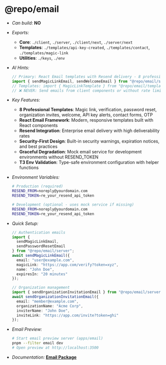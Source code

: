 # @repo/email

- _Can build:_ **NO**

- _Exports:_
  - **Core**: `./client`, `./server`, `./client/next`, `./server/next`
  - **Templates**: `./templates/api-key-created`, `./templates/contact`,
    `./templates/magic-link`
  - **Utilities**: `./keys`, `./env`

- _AI Hints:_

  ```typescript
  // Primary: React Email templates with Resend delivery - 8 professional templates
  import { sendMagicLinkEmail, sendWelcomeEmail } from "@repo/email/server";
  // Templates: import { MagicLinkTemplate } from "@repo/email/templates/magic-link"
  // ❌ NEVER: Send emails from client components or without rate limiting
  ```

- _Key Features:_
  - **8 Professional Templates**: Magic link, verification, password reset,
    organization invites, welcome, API key alerts, contact forms, OTP
  - **React Email Framework**: Modern, responsive templates built with React
    components
  - **Resend Integration**: Enterprise email delivery with high deliverability
    rates
  - **Security-First Design**: Built-in security warnings, expiration notices,
    and best practices
  - **Graceful Degradation**: Mock email service for development environments
    without RESEND_TOKEN
  - **T3 Env Validation**: Type-safe environment configuration with helper
    functions

- _Environment Variables:_

  ```bash
  # Production (required)
  RESEND_FROM=noreply@yourdomain.com
  RESEND_TOKEN=re_your_resend_api_token
  
  # Development (optional - uses mock service if missing)
  RESEND_FROM=noreply@yourdomain.com
  RESEND_TOKEN=re_your_resend_api_token
  ```

- _Quick Setup:_

  ```typescript
  // Authentication emails
  import {
    sendMagicLinkEmail,
    sendPasswordResetEmail
  } from "@repo/email/server";
  await sendMagicLinkEmail({
    email: "user@example.com",
    magicLink: "https://app.com/verify?token=xyz",
    name: "John Doe",
    expiresIn: "20 minutes"
  });

  // Organization management
  import { sendOrganizationInvitationEmail } from "@repo/email/server";
  await sendOrganizationInvitationEmail({
    email: "member@example.com",
    organizationName: "Acme Corp",
    inviterName: "John Doe",
    inviteLink: "https://app.com/invite?token=ghi"
  });
  ```

- _Email Preview:_

  ```bash
  # Start email preview server (apps/email)
  pnpm --filter email dev
  # Open preview at http://localhost:3500
  ```

- _Documentation:_ **[Email Package](../../apps/docs/packages/email.mdx)**
